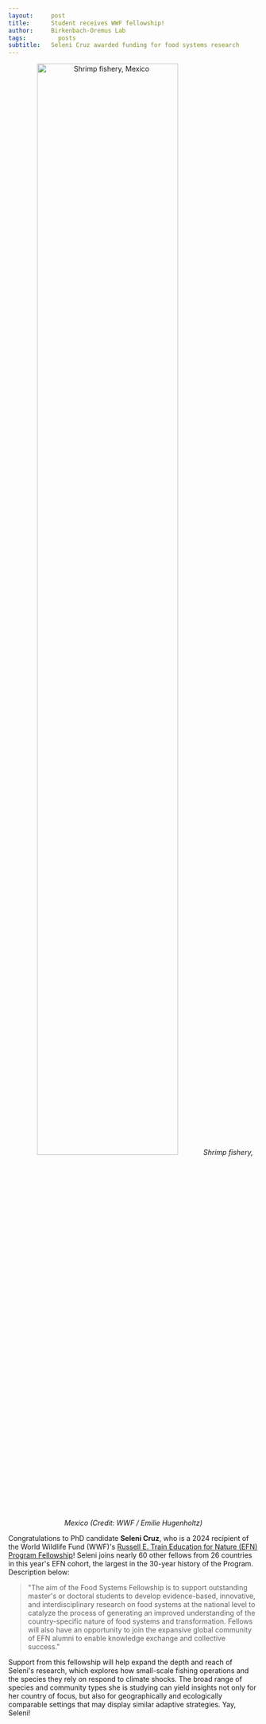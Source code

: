 ```yaml
---
layout:     post
title:      Student receives WWF fellowship!
author:     Birkenbach-Oremus Lab
tags: 		  posts
subtitle:  	Seleni Cruz awarded funding for food systems research
---
```

<!-- Start Writing Below in Markdown -->
<div style="text-align: center;">
    <img src="https://files.worldwildlife.org/wwfcmsprod/images/Shrimp_fishery/story_full_width/1i07f1bw8d_tropical_shrimp_what_wwf_doingMID_258333.jpg" alt="Shrimp fishery, Mexico" width="75%">
    <em>Shrimp fishery, Mexico (Credit: WWF / Emilie Hugenholtz)</em>
</div>

Congratulations to PhD candidate **Seleni Cruz**, who is a 2024 recipient of the World Wildlife Fund (WWF)'s [Russell E. Train Education for Nature (EFN) Program Fellowship](https://www.worldwildlife.org/projects/russell-e-train-fellowships)! Seleni joins nearly 60 other fellows from 26 countries in this year's EFN cohort, the largest in the 30-year history of the Program. Description below:

>"The aim of the Food Systems Fellowship is to support outstanding master's or doctoral students to develop evidence-based, innovative, and interdisciplinary research on food systems at the national level to catalyze the process of generating an improved understanding of the country-specific nature of food systems and transformation. Fellows will also have an opportunity to join the expansive global community of EFN alumni to enable knowledge exchange and collective success."

Support from this fellowship will help expand the depth and reach of Seleni's research, which explores how small-scale fishing operations and the species they rely on respond to climate shocks. The broad range of species and community types she is studying can yield insights not only for her country of focus, but also for geographically and ecologically comparable settings that may display similar adaptive strategies. Yay, Seleni!
